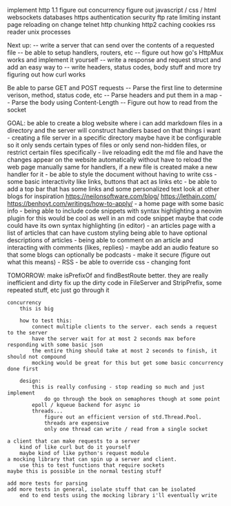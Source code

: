 implement http 1.1
figure out concurrency
figure out javascript / css / html
websockets
databases
https
authentication
security
ftp
rate limiting
instant page reloading on change
telnet
http chunking
http2
caching
cookies
rss reader
unix processes

Next up:
    -- write a server that can send over the contents of a requested file
    -- be able to setup handlers, routers, etc
    -- figure out how go's HttpMux works and implement it yourself
    -- write a response and request struct and add an easy way to 
    -- write headers, status codes, body stuff and more
    try figuring out how curl works

Be able to parse GET and POST requests
    -- Parse the first line to determine verison, method, status code, etc
    -- Parse headers and put them in a map
    -- Parse the body using Content-Length
    -- Figure out how to read from the socket

GOAL:
    be able to create a blog website where i can add markdown
    files in a directory and the server will construct handlers based on that
    things i want
        - creating a file server in a specific directory
            maybe have it be configurable so it only sends certain types of files
            or only send non-hidden files, or restrict certain files specifically
        - live reloading
            edit the md file and have the changes appear on the website automatically
            without have to reload the web page manually
            same for handlers, if a new file is created make a new handler for it
        - be able to style the document without having to write css
        - some basic interactivity like links, buttons that act as links etc
        - be able to add a top bar that has some links and some personalized text
            look at other blogs for inspiration
            https://neilonsoftware.com/blog/
            https://lethain.com/
            https://benhoyt.com/writings/how-to-apply/
        - a home page with some basic info
        - being able to include code snippets with syntax highlighting
            a neovim plugin for this would be cool as well
            in an md code snippet maybe that code could have its own syntax highlighting (in editor)
        - an articles page with a list of articles that can have custom styling
            being able to have optional descriptions of articles
        - being able to comment on an article and interacting with comments (likes, replies)
        - maybe add an audio feature so that some blogs can optionally be podcasts
        - make it secure (figure out what this means)
        - RSS
        - be able to override css
        - changing font

TOMORROW:
    make isPrefixOf and findBestRoute better. they are really inefficient and dirty
    fix up the dirty code in FileServer and StripPrefix, some repeated stuff, etc
        just go through it

    concurrency
        this is big
        
        how to test this:
            connect multiple clients to the server. each sends a request to the server
            have the server wait for at most 2 seconds max before responding with some basic json
            the entire thing should take at most 2 seconds to finish, it should not compound
            mocking would be great for this but get some basic concurrency done first

        design:
            this is really confusing - stop reading so much and just implement
                do go through the book on semaphores though at some point
            epoll / kqueue backend for async io
            threads...
                figure out an efficient version of std.Thread.Pool.
                threads are expensive
                only one thread can write / read from a single socket

    a client that can make requests to a server
        kind of like curl but do it yourself
        maybe kind of like python's request module
    a mocking library that can spin up a server and client.
        use this to test functions that require sockets
    maybe this is possible in the normal testing stuff

    add more tests for parsing
    add more tests in general, isolate stuff that can be isolated
        end to end tests using the mocking library i'll eventually write

